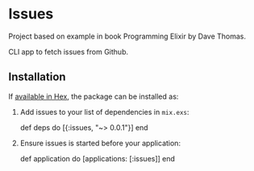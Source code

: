 # Issues

Project based on example in book Programming Elixir by Dave Thomas.

CLI app to fetch issues from Github.

## Installation

If [available in Hex](https://hex.pm/docs/publish), the package can be installed as:

  1. Add issues to your list of dependencies in `mix.exs`:

        def deps do
          [{:issues, "~> 0.0.1"}]
        end

  2. Ensure issues is started before your application:

        def application do
          [applications: [:issues]]
        end

